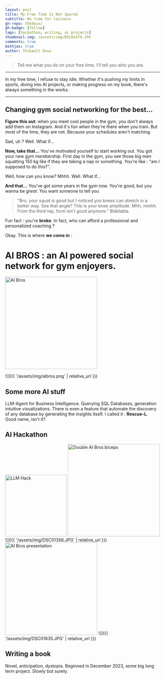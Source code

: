 ```yaml
---
layout: post
title: My Free Time Is Not Spared
subtitle: No time for laziness
gh-repo: thbdoux/
gh-badge: [follow]
tags: [hackathon, writing, ai projects]
thumbnail-img: /assets/img/DSC01474.JPG
comments: true
mathjax: true
author: Thibault Doux
---
```


> Tell me what you do on your free time, I'll tell you who you are. 

---

In my free time, I refuse to stay idle. Whether it's pushing my limits in sports, diving into AI projects, or making progress on my book, there's always something in the works.

---

## Changing gym social networking for the best...

**Figure this out**: when you meet cool people in the gym, you don't always add them on Instagram. And it's fun when they're there when you train. But most of the time, they are not.
Because your schedules aren't matching.

Sad, uh ? Well. What if...

**Now, take that...** 
You've motivated yourself to start working out. You got your new gym membership.
First day in the gym, you see those big men squatting 150 kg like if they are taking a nap or something. 
You're like : "am I supposed to do this?".

Well, how can you know? Mhhh. Well. What if...

**And that...**
You've got some years in the gym now. You're good, but you wanna be *great*. You want someone to tell you 
> "Bro, your squat is good but I noticed you knees can stretch in a better way. See that angle? This is your knee amplitude. Mhh, mmhh. From the third rep, form isn't good anymore." Blablabla.

Fun fact : you're **broke**. In fact, who can afford a professional and personalized coaching ? 

Okay. This is where **we come in** : 

# AI BROS : an AI powered social network for gym enjoyers.

<img src="2024-11-16-personal-projects/assets/img/aibros.png" alt="AI Bros" style="width:300px; height:auto;" class="center">

![]({{ '/assets/img/aibros.png' | relative_url }})

## Some more AI stuff 

LLM-Agent for Business Intelligence. Querying SQL Databases, generation intuitive visualizations. There is even a feature that automate the discovery of any database by generating the insights itself. I called it : **Rescue-L**. Good name, isn't it?


## AI Hackathon

<img src="https://images.lumacdn.com/cdn-cgi/image/format=auto,fit=cover,dpr=2,background=white,quality=75,width=400,height=400/event-covers/qd/76a433f2-9621-4f19-956b-c73a86aa1e9d" alt="LLM Hack" style="width:200px; height:auto;" class="center">

<img src="2024-11-16-personal-projects/assets/img/DSC01356.JPG" alt="Double AI Bros biceps" style="width:300px; height:auto;" class="center">
![]({{ '/assets/img/DSC01356.JPG' | relative_url }})

<img src="2024-11-16-personal-projects/assets/img/DSC01635.JPG" alt="AI Bros presentation" style="width:300px; height:auto;" class="center">
![]({{ '/assets/img/DSC01635.JPG' | relative_url }})

## Writing a book 

Novel, anticipation, dystopia. Beginned in December 2023, some big long term project. Slowly but surely.


